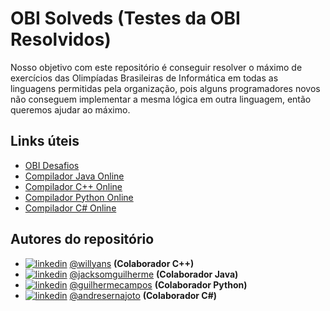 
# OBI Solveds (Testes da OBI Resolvidos)

Nosso objetivo com este repositório é conseguir resolver o máximo de exercícios das Olimpíadas Brasileiras de Informática em todas as linguagens permitidas pela organização, pois alguns programadores novos não conseguem implementar a mesma lógica em outra linguagem, então queremos ajudar ao máximo.


## Links úteis

 - [OBI Desafios](https://olimpiada.ic.unicamp.br/pratique/)
 - [Compilador Java Online](https://www.jdoodle.com/online-java-compiler/)
 - [Compilador C++ Online](https://www.onlinegdb.com/online_c++_compiler)
 - [Compilador Python Online](https://www.onlinegdb.com/online_python_compiler)
 - [Compilador C# Online](https://www.onlinegdb.com/online_csharp_compiler)
 


## Autores do repositório

- [![linkedin](https://img.shields.io/badge/linkedin-0A66C2?style=for-the-badge&logo=linkedin&logoColor=white)](https://www.linkedin.com/in/willyans/) [@willyans](https://github.com/willyans-afr) <b>(Colaborador C++)</b>
- [![linkedin](https://img.shields.io/badge/linkedin-0A66C2?style=for-the-badge&logo=linkedin&logoColor=white)](https://www.linkedin.com/in/jacksom-guilherme-0365741b4/) [@jacksomguilherme](https://github.com/JacksomGuilherme) <b>(Colaborador Java)</b>
- [![linkedin](https://img.shields.io/badge/linkedin-0A66C2?style=for-the-badge&logo=linkedin&logoColor=white)](https://www.linkedin.com/in/guilherme-campos-361285142/) [@guilhermecampos](https://github.com/JGCampos999) <b>(Colaborador Python)</b>
- [![linkedin](https://img.shields.io/badge/linkedin-0A66C2?style=for-the-badge&logo=linkedin&logoColor=white)](https://www.linkedin.com/in/andre-sernajoto-21baab1b1/) [@andresernajoto](https://github.com/andresernajoto) <b>(Colaborador C#)</b>
